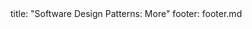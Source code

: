 <frontmatter>
title: "Software Design Patterns: More"
footer: footer.md
</frontmatter>

<include src="navbar.md" boilerplate />

<include src="container-inPage-asFlat.md" boilerplate />